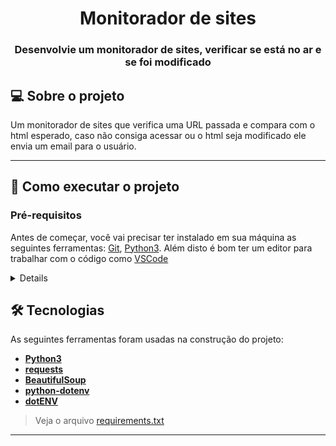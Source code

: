 <h1 align="center">Monitorador de sites</h1>

<h3 align="center">Desenvolvie um monitorador de sites, verificar se está no ar e se foi modificado</h3>

## 💻 Sobre o projeto

Um monitorador de sites que verifica uma URL passada e compara com o html esperado, caso não consiga acessar ou o html seja modificado ele envia um email para o usuário.

---

## 🚀 Como executar o projeto

### Pré-requisitos

Antes de começar, você vai precisar ter instalado em sua máquina as seguintes ferramentas:
[Git](https://git-scm.com), [Python3](https://www.python.org/).
Além disto é bom ter um editor para trabalhar com o código como [VSCode](https://code.visualstudio.com/)
<details>

```bash

# Clone este repositório
$ git clone git@github.com:serjofrancisco/Monitoria-Notifica.git

# Acesse a pasta do projeto no terminal/cmd
$ cd Monitoria-Notifica

# inicie o .venv
$ python3 -m venv .venv && source .venv/bin/activate

# instale as dependências
$ pip3 install -r requirements.txt

# Modifique as váriaveis de ambiente com o .env.example
$ Renomeie o arquivo .env.example para .env e modifique as variáveis de ambiente

# Execute a aplicação em modo de desenvolvimento para pegar o html esperado
$ python3 getContent.py

# Execute a aplicação em modo de desenvolvimento para verificar e notificar
$ python3 main.py

```

</details>

## 🛠 Tecnologias

As seguintes ferramentas foram usadas na construção do projeto:

- **[Python3](https://www.python.org/)**
- **[requests](https://requests.readthedocs.io/en/latest/)**
- **[BeautifulSoup](https://www.crummy.com/software/BeautifulSoup/)**
- **[python-dotenv](https://github.com/theskumar/python-dotenv)**
- **[dotENV](https://github.com/motdotla/dotenv)**

> Veja o arquivo  [requirements.txt](https://github.com/serjofrancisco/Monitoria-Notifica/blob/main/requirements.txt)

---
